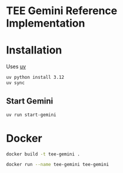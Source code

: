 # TEE Gemini Reference Implementation

# Installation

Uses [uv](https://docs.astral.sh/uv/)

```bash
uv python install 3.12
uv sync
```

## Start Gemini 

```bash
uv run start-gemini
```

# Docker

```bash
docker build -t tee-gemini .
```

```bash
docker run --name tee-gemini tee-gemini
```